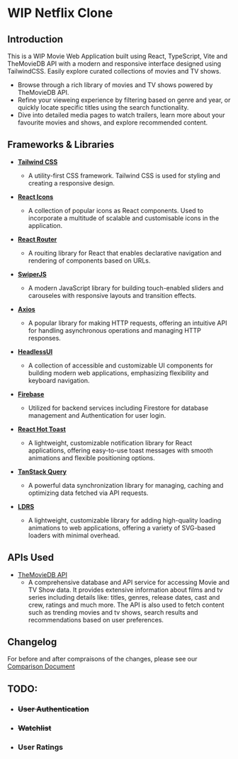 # WIP Netflix Clone

## Introduction

This is a WIP Movie Web Application built using React, TypeScript, Vite and TheMovieDB API with a modern and responsive interface designed using TailwindCSS. Easily explore curated collections of movies and TV shows.

-   Browse through a rich library of movies and TV shows powered by TheMovieDB API.
-   Refine your vieweing experience by filtering based on genre and year, or quickly locate specific titles using the search functionality.
-   Dive into detailed media pages to watch trailers, learn more about your favourite movies and shows, and explore recommended content.

## Frameworks & Libraries

-   **[Tailwind CSS](https://tailwindcss.com/)**

    -   A utility-first CSS framework. Tailwind CSS is used for styling and creating a responsive design.

-   **[React Icons](https://react-icons.github.io/react-icons/)**

    -   A collection of popular icons as React components. Used to incorporate a multitude of scalable and customisable icons in the application.

-   **[React Router](https://reactrouter.com/en/main)**

    -   A rouiting library for React that enables declarative navigation and rendering of components based on URLs.

-   **[SwiperJS](https://swiperjs.com/)**

    -   A modern JavaScript library for building touch-enabled sliders and carouseles with responsive layouts and transition effects.

-   **[Axios](https://axios-http.com/docs/intro)**

    -   A popular library for making HTTP requests, offering an intuitive API for handling asynchronous operations and managing HTTP responses.

-   **[HeadlessUI](https://headlessui.com/)**

    -   A collection of accessible and customizable UI components for building modern web applications, emphasizing flexibility and keyboard navigation.

-   **[Firebase](https://firebase.google.com/)**

    -   Utilized for backend services including Firestore for database management and Authentication for user login.

-   **[React Hot Toast](https://react-hot-toast.com/)**

    -   A lightweight, customizable notification library for React applications, offering easy-to-use toast messages with smooth animations and flexible positioning options.

-   **[TanStack Query](https://tanstack.com/query/latest)**

    -   A powerful data synchronization library for managing, caching and optimizing data fetched via API requests.

-   **[LDRS](https://uiball.com/ldrs/)**

    -   A lightweight, customizable library for adding high-quality loading animations to web applications, offering a variety of SVG-based loaders with minimal overhead.

## APIs Used

-   [TheMovieDB API](https://developer.themoviedb.org/docs/getting-started)
    -   A comprehensive database and API service for accessing Movie and TV Show data. It provides extensive information about films and tv series including details like: titles, genres, release dates, cast and crew, ratings and much more. The API is also used to fetch content such as trending movies and tv shows, search results and recommendations based on user preferences.

## Changelog

For before and after compraisons of the changes, please see our
[Comparison Document](docs/ui-snapshots//COMPARISON.md)

## TODO:

-   ### ~~User Authentication~~
-   ### ~~Watchlist~~
-   ### User Ratings
